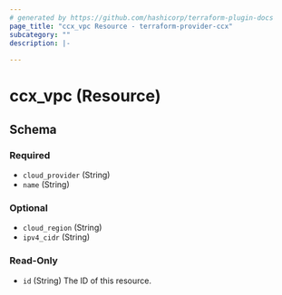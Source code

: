 ```yaml
---
# generated by https://github.com/hashicorp/terraform-plugin-docs
page_title: "ccx_vpc Resource - terraform-provider-ccx"
subcategory: ""
description: |-
  
---
```


# ccx_vpc (Resource)





<!-- schema generated by tfplugindocs -->
## Schema

### Required

- `cloud_provider` (String)
- `name` (String)

### Optional

- `cloud_region` (String)
- `ipv4_cidr` (String)

### Read-Only

- `id` (String) The ID of this resource.


